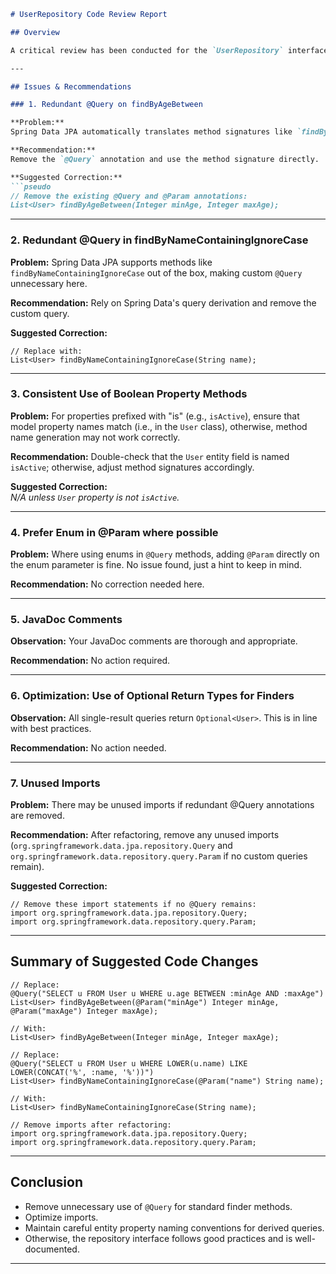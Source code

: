 ```markdown
# UserRepository Code Review Report

## Overview

A critical review has been conducted for the `UserRepository` interface in your Spring Data JPA implementation. The code mostly follows industry standards, but a few issues, improvements, and optimization suggestions have been identified.

---

## Issues & Recommendations

### 1. Redundant @Query on findByAgeBetween

**Problem:**
Spring Data JPA automatically translates method signatures like `findByAgeBetween` into proper queries without requiring the `@Query` annotation.

**Recommendation:**
Remove the `@Query` annotation and use the method signature directly.

**Suggested Correction:**
```pseudo
// Remove the existing @Query and @Param annotations:
List<User> findByAgeBetween(Integer minAge, Integer maxAge);
```

---

### 2. Redundant @Query in findByNameContainingIgnoreCase

**Problem:**
Spring Data JPA supports methods like `findByNameContainingIgnoreCase` out of the box, making custom `@Query` unnecessary here.

**Recommendation:**
Rely on Spring Data's query derivation and remove the custom query.

**Suggested Correction:**
```pseudo
// Replace with:
List<User> findByNameContainingIgnoreCase(String name);
```

---

### 3. Consistent Use of Boolean Property Methods

**Problem:**
For properties prefixed with "is" (e.g., `isActive`), ensure that model property names match (i.e., in the `User` class), otherwise, method name generation may not work correctly.

**Recommendation:**
Double-check that the `User` entity field is named `isActive`; otherwise, adjust method signatures accordingly.

**Suggested Correction:**  
_N/A unless `User` property is not `isActive`._

---

### 4. Prefer Enum in @Param where possible

**Problem:**
Where using enums in `@Query` methods, adding `@Param` directly on the enum parameter is fine. No issue found, just a hint to keep in mind.

**Recommendation:**
No correction needed here.

---

### 5. JavaDoc Comments

**Observation:**
Your JavaDoc comments are thorough and appropriate.

**Recommendation:**
No action required.

---

### 6. Optimization: Use of Optional Return Types for Finders

**Observation:**
All single-result queries return `Optional<User>`. This is in line with best practices.

**Recommendation:**
No action needed.

---

### 7. Unused Imports

**Problem:**
There may be unused imports if redundant @Query annotations are removed.

**Recommendation:**
After refactoring, remove any unused imports (`org.springframework.data.jpa.repository.Query` and `org.springframework.data.repository.query.Param` if no custom queries remain).

**Suggested Correction:**
```pseudo
// Remove these import statements if no @Query remains:
import org.springframework.data.jpa.repository.Query;
import org.springframework.data.repository.query.Param;
```

---

## Summary of Suggested Code Changes

```pseudo
// Replace:
@Query("SELECT u FROM User u WHERE u.age BETWEEN :minAge AND :maxAge")
List<User> findByAgeBetween(@Param("minAge") Integer minAge, @Param("maxAge") Integer maxAge);

// With:
List<User> findByAgeBetween(Integer minAge, Integer maxAge);

// Replace:
@Query("SELECT u FROM User u WHERE LOWER(u.name) LIKE LOWER(CONCAT('%', :name, '%'))")
List<User> findByNameContainingIgnoreCase(@Param("name") String name);

// With:
List<User> findByNameContainingIgnoreCase(String name);

// Remove imports after refactoring:
import org.springframework.data.jpa.repository.Query;
import org.springframework.data.repository.query.Param;
```

---

## Conclusion

- Remove unnecessary use of `@Query` for standard finder methods.
- Optimize imports.
- Maintain careful entity property naming conventions for derived queries.
- Otherwise, the repository interface follows good practices and is well-documented.

---
```